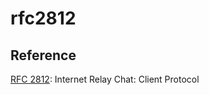 # rfc2812

## Reference
[RFC 2812](https://datatracker.ietf.org/doc/html/rfc2812): Internet Relay Chat: Client Protocol
